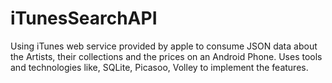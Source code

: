 # iTunesSearchAPI
Using iTunes web service provided by apple to consume JSON data about the Artists, their collections and the prices on an Android Phone. 
Uses tools and technologies like, SQLite, Picasoo, Volley to implement the features.
